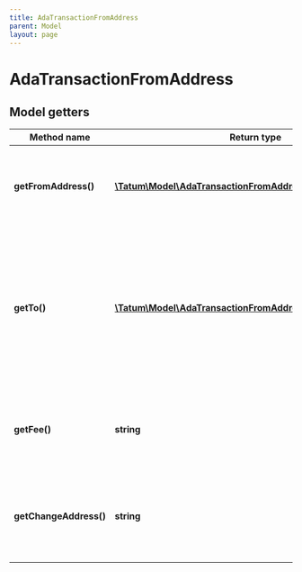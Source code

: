 ```yaml
---
title: AdaTransactionFromAddress
parent: Model
layout: page
---
```


# AdaTransactionFromAddress

## Model getters

Method name | Return type | Description | Notes
------------ | ------------- | ------------- | -------------
**getFromAddress()** | [**\Tatum\Model\AdaTransactionFromAddressFromAddressInner[]**](../AdaTransactionFromAddressFromAddressInner) | The array of blockchain addresses to send the assets from and their private keys. For each address, the last 100 transactions are scanned for any UTXO to be included in the transaction. <br>Example: `null` |
**getTo()** | [**\Tatum\Model\AdaTransactionFromAddressToInner[]**](../AdaTransactionFromAddressToInner) | The array of blockchain addresses to send the assets to and the amounts that each address should receive (in ADA). The difference between the UTXOs calculated in the <code>fromAddress</code> section and the total amount to receive calculated in the <code>to</code> section will be used as the gas fee. To explicitly specify the fee amount and the blockchain address where any extra funds remaining after covering the fee will be sent, set the <code>fee</code> and <code>changeAddress</code> parameters. <br>Example: `null` |
**getFee()** | **string** | The fee to be paid for the transaction (in ADA); if you are using this parameter, you have to also use the <code>changeAddress</code> parameter because these two parameters only work together. <br>Example: `0.0015` | [optional]
**getChangeAddress()** | **string** | The blockchain address to send any extra assets remaning after covering the fee to; if you are using this parameter, you have to also use the <code>fee</code> parameter because these two parameters only work together. <br>Example: `2MzNGwuKvMEvKMQogtgzSqJcH2UW3Tc5oc7` | [optional]


